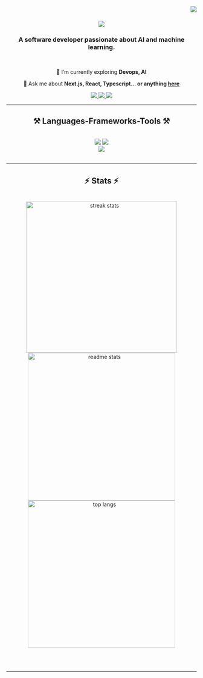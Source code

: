<img align="right" src="https://visitor-badge.laobi.icu/badge?page_id=sayanChaterjee.sayanChaterjee" />

<h1 align="center">
    <img src="https://readme-typing-svg.herokuapp.com/?font=Righteous&size=35&center=true&vCenter=true&width=500&height=70&duration=4000&lines=Hello+folks!+👋;+Myself+Sayan+Chatterjee!;" />
</h1>

<h3 align="center">A software developer passionate about AI and machine learning.</h3>

<br/>

<div align="center">
 
 🔭 I’m currently exploring **Devops, AI**

💬 Ask me about **Next.js, React, Typescript... or anything [here](https://github.com/sayanChaterjee/sayanChaterjee/issues)**

 </div>

<div align="center"> 
  <a href="mailto:chatterjeesayan1009@gmail.com">
    <img src="https://img.shields.io/badge/Gmail-333333?style=for-the-badge&logo=gmail&logoColor=red" />
  </a>
  <a href="https://shorturl.at/OYPnd" target="_blank">
    <img src="https://img.shields.io/badge/LinkedIn-0077B5?style=for-the-badge&logo=linkedin&logoColor=white" target="_blank" />
  </a>
  <a href="https://my-portfolio-264.netlify.app" target="_blank">
     <img src="https://img.shields.io/badge/Portfolio-FF5722?style=for-the-badge&logo=todoist&logoColor=white" target="_blank" /> 
  </a>
</div>

 <hr/>

<h2 align="center">⚒️ Languages-Frameworks-Tools ⚒️</h2>
<br/>
<div align="center">
    <img src="https://skillicons.dev/icons?i=react,bootstrap,mui,scss,vscode,github,tailwind,git" />
    <img src="https://skillicons.dev/icons?i=nodejs,python,javascript,typescript,express,firebase,mongodb,cpp,nextjs,mysql,flask" /><br>
    <img src="https://skillicons.dev/icons?i=docker,pytorch,tensorflow,appwrite,redis,postgresql" /><br>
</div>

<br/>
<hr/>
<h2 align="center">⚡ Stats ⚡</h2>
<br>
<div align=center>
  <img width=400 src="https://github-readme-streak-stats-salesp07.vercel.app/?user=sayanChaterjee&count_private=true&theme=react&border_radius=10" alt="streak stats"/>
  <img width=390 src="https://github-readme-stats.vercel.app/api?username=sayanChaterjee&count_private=true&show_icons=true&theme=react&rank_icon=github&border_radius=10" alt="readme stats" />
  <br/>
  <img width=390 align="center" src="https://github-readme-stats.vercel.app/api/top-langs/?username=sayanChaterjee&hide=HTML&langs_count=8&layout=compact&theme=gotham&border_radius=10&size_weight=0.5&count_weight=0.5&exclude_repo=github-readme-stats" alt="top langs" />
</div>

<br/><br/>

<hr/>

<br/>
